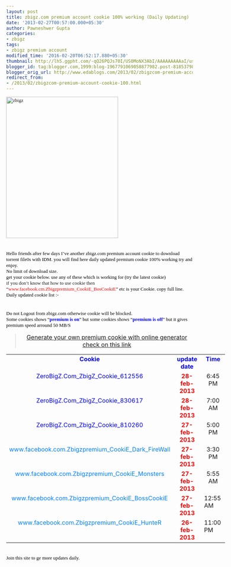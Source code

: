 ```yaml
---
layout: post
title: zbigz.com premium account cookie 100% working (Daily Updating)
date: '2013-02-27T00:57:00.000+05:30'
author: Pawneshwer Gupta
categories:
- zbigz
tags:
- zbigz premium account
modified_time: '2016-02-20T06:52:17.880+05:30'
thumbnail: http://lh5.ggpht.com/-qQ26PQJs70I/US0MoNX3AbI/AAAAAAAAAaI/usLlq9Bqse4/s72-c/zbigz_thumb%25255B1%25255D.jpg?imgmax=800
blogger_id: tag:blogger.com,1999:blog-1967791069058877982.post-8185379898321402122
blogger_orig_url: http://www.edablogs.com/2013/02/zbigzcom-premium-account-cookie-100.html
redirect_from:
- /2013/02/zbigzcom-premium-account-cookie-100.html
---
```


<div dir="ltr" style="text-align: left;" trbidi="on"><span style="color: black; font-family: verdana; font-size: small;"><a href="http://lh4.ggpht.com/-i_JqudPLjeI/US0MgL2KErI/AAAAAAAAAaA/KToIml2GrRk/s1600-h/zbigz%25255B4%25255D.jpg"><img alt="zbigz" border="0" height="382" src="http://lh5.ggpht.com/-qQ26PQJs70I/US0MoNX3AbI/AAAAAAAAAaI/usLlq9Bqse4/zbigz_thumb%25255B1%25255D.jpg?imgmax=800" style="background-image: none; border-bottom-width: 0px; border-left-width: 0px; border-right-width: 0px; border-top-width: 0px; display: inline; padding-left: 0px; padding-right: 0px; padding-top: 0px;" title="zbigz" width="302" /></a></span>     <br /><span style="color: black; font-family: verdana; font-size: small;"></span>    <br /><div dir="ltr" style="text-align: left;" trbidi="on"><br /><span style="font-size: small;"><span style="font-size: small;"><span style="font-size: small;"><span style="color: black; font-family: verdana; font-size: small;"><span style="font-size: small;">Hello friends after few days I’ve another zbigz.com premium account cookie to download torrent file0s with IDM. you will find here daily updated premium cookie 100% working try and enjoy</span>.</span>             <br /><span style="color: black; font-family: verdana; font-size: small;"><span style="font-size: small;">No limit of download size.</span></span></span></span></span></div><div dir="ltr" style="text-align: left;" trbidi="on"><span style="font-size: small;"><span style="font-size: small;"><span style="font-size: small;"><span style="color: black; font-family: verdana; font-size: small;"></span></span><span style="font-size: small;"><span style="color: black; font-family: verdana; font-size: small;"><span style="font-size: small;">get your cookie below</span>. <span style="font-size: small;">use any of these which is working for (try the latest cookie)</span></span>             <br /></span><span style="font-family: verdana; font-size: small;"><span style="font-size: small;">if you don’t know that how to use cookie then </span><script src="http://h1.flashvortex.com/display.php?id=2_1363284776_33550_130_0_180_70_6_1_33" type="text/javascript"></script></span></span>        <br /><span style="font-size: small;"><span style="color: black; font-family: verdana; font-size: small;">“<span style="font-size: small;"><span style="color: red;">www.facebook.cm.Zbigzpremium_CookiE_BosCookiE</span>” etc is your Cookie. copy full line</span>.</span>           <br /></span><span style="color: black; font-family: verdana; font-size: small;"><span style="font-size: small;">Daily updated cookie list</span> :-</span></span></div><script type="text/javascript">ch_client = "pawneshwer"; ch_width = 500; ch_height = 250; ch_type = "mpu"; ch_sid = "Chitika Default"; ch_color_site_link = "0000CC"; ch_color_title = "0000CC"; ch_color_border = "FFFFFF"; ch_color_text = "000000"; ch_color_bg = "FFFFFF"; </script><br /><script src="http://scripts.chitika.net/eminimalls/amm.js" type="text/javascript"></script><br /><span style="font-size: small;"><span style="color: black; font-family: verdana; font-size: small;"><span style="font-size: small;">Do not Logout from zbigz.com otherwise cookie will be blocked</span>.</span>       <br /><span style="color: black; font-family: verdana; font-size: small;"><span style="font-size: small;">Some cookies shows “<span style="color: blue;"><strong>premium is on</strong></span>” but some cookies shows</span> <span style="font-size: small;">“<span style="color: blue;"><strong>premium is off</strong></span>” but it gives premium speed arround</span> <span style="font-size: small;">50 MB/S</span></span></span>     <br /><blockquote><div align="center"><span style="font-size: medium;"><a class="raju" href="http://www.trickslover.com/2013/02/zbigzcom-online-premium-cookie.html" target="_blank">Generate your own premium cookie with online generator check on this link</a></span></div></blockquote><div dir="ltr" style="text-align: left;" trbidi="on"></div><div dir="ltr" style="text-align: left;" trbidi="on"><table border="0" cellpadding="2" cellspacing="0" style="width: 591px;"><tbody><tr>           <td valign="top" width="405"><div align="center"><span style="color: blue;"><b>Cookie</b></span></div></td>            <td valign="top" width="108"><div align="center"><span style="color: blue;"><b>update date</b></span></div></td>            <td valign="top" width="76"><div align="center"><span style="color: blue;"><b>Time</b></span></div></td>         </tr><tr>           <td valign="top" width="405"><div align="center"><span style="color: blue;">ZeroBigZ.Com_ZbigZ_Cookie_612556</span></div></td>            <td valign="top" width="108"><div align="center"><strong><span style="color: red;">28-feb-2013</span></strong></div></td>            <td valign="top" width="76"><div align="center">6:45 PM</div></td>         </tr><tr>           <td valign="top" width="405"><div align="center"><span style="color: blue;">ZeroBigZ.Com_ZbigZ_Cookie_830617</span></div></td>            <td valign="top" width="108"><div align="center"><span style="color: red;"><strong>28-feb-2013</strong></span></div></td>            <td valign="top" width="76"><div align="center">7:00 AM</div></td>         </tr><tr>           <td valign="top" width="405"><div align="center"><span style="color: blue;">ZeroBigZ.Com_ZbigZ_Cookie_810260</span></div></td>            <td valign="top" width="108"><div align="center"><strong><span style="color: red;">27-feb-2013</span></strong></div></td>            <td valign="top" width="76"><div align="center">5:00 PM</div></td>         </tr><tr>           <td valign="top" width="405"><div align="center"><span style="color: #0080ff;">www.facebook.com.Zbigzpremium_CookiE_Dark_FireWall</span></div></td>            <td valign="top" width="108"><div align="center"><strong><span style="color: red;">27-feb-2013</span></strong></div></td>            <td valign="top" width="76"><div align="center">3:30 PM</div></td>         </tr><tr>           <td valign="top" width="405"><div align="center"><span style="color: #0080ff;">www.facebook.com.Zbigzpremium_CookiE_Monsters</span></div></td>            <td valign="top" width="108"><div align="center"><strong><span style="color: red;">27-feb-2013</span></strong></div></td>            <td valign="top" width="76"><div align="center">5:55 AM</div></td>         </tr><tr>           <td valign="top" width="405"><div align="center"><span style="color: #0080ff;">www.facebook.com.Zbigzpremium_CookiE_BossCookiE</span></div></td>            <td valign="top" width="108"><div align="center"><span style="color: red;"><b>27-feb-2013</b></span></div></td>            <td valign="top" width="76">12:55 AM</td>         </tr><tr>           <td valign="top" width="405"><div align="center"><span style="color: #0080ff;">www.facebook.com.Zbigzpremium_CookiE_HunteR</span></div></td>            <td valign="top" width="108"><div align="center"><b><span style="color: red;">26-feb-2013</span></b></div></td>            <td valign="top" width="76">11:00 PM</td>         </tr></tbody></table></div><div dir="ltr" style="text-align: left;" trbidi="on"><br /><span style="color: black; font-family: verdana; font-size: small;"><span style="font-size: small;">Join this site to ge more updates daily</span>.</span></div></div>